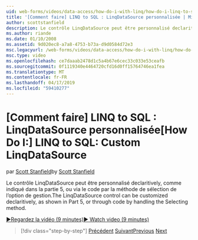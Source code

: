 ```yaml
---
uid: web-forms/videos/data-access/how-do-i-with-linq/how-do-i-linq-to-sql-custom-linqdatasource
title: '[Comment faire] LINQ to SQL : LinqDataSource personnalisée | Microsoft Docs'
author: scottstanfield
description: Le contrôle LinqDataSource peut être personnalisé declaritively, comme indiqué dans la partie 5, ou via le code par la méthode de sélection de l’option de gestion.
ms.author: riande
ms.date: 01/10/2008
ms.assetid: 9d020ec8-a7a8-4753-b73a-d9d0584d72e3
msc.legacyurl: /web-forms/videos/data-access/how-do-i-with-linq/how-do-i-linq-to-sql-custom-linqdatasource
msc.type: video
ms.openlocfilehash: ce7daaab2478d1c5a4b67e6cec33c033e53ceafb
ms.sourcegitcommit: 0f1119340e4464720cfd16d0ff15764746ea1fea
ms.translationtype: MT
ms.contentlocale: fr-FR
ms.lasthandoff: 04/17/2019
ms.locfileid: "59410277"
---
```

# <a name="how-do-i-linq-to-sql-custom-linqdatasource"></a><span data-ttu-id="fb799-103">[Comment faire] LINQ to SQL : LinqDataSource personnalisée</span><span class="sxs-lookup"><span data-stu-id="fb799-103">[How Do I:] LINQ to SQL: Custom LinqDataSource</span></span>

<span data-ttu-id="fb799-104">par [Scott Stanfield](https://github.com/scottstanfield)</span><span class="sxs-lookup"><span data-stu-id="fb799-104">by [Scott Stanfield](https://github.com/scottstanfield)</span></span>

<span data-ttu-id="fb799-105">Le contrôle LinqDataSource peut être personnalisé declaritively, comme indiqué dans la partie 5, ou via le code par la méthode de sélection de l’option de gestion.</span><span class="sxs-lookup"><span data-stu-id="fb799-105">The LinqDataSource control can be customized declaritively, as shown in Part 5, or through code by handling the Selecting method.</span></span>

[<span data-ttu-id="fb799-106">&#9654;Regardez la vidéo (9 minutes)</span><span class="sxs-lookup"><span data-stu-id="fb799-106">&#9654; Watch video (9 minutes)</span></span>](https://channel9.msdn.com/Blogs/ASP-NET-Site-Videos/how-do-i-linq-to-sql-custom-linqdatasource)

> [!div class="step-by-step"]
> <span data-ttu-id="fb799-107">[Précédent](how-do-i-linq-to-sql-linqdatasource.md)
> [Suivant](how-do-i-linq-to-sql-using-stored-procedures.md)</span><span class="sxs-lookup"><span data-stu-id="fb799-107">[Previous](how-do-i-linq-to-sql-linqdatasource.md)
[Next](how-do-i-linq-to-sql-using-stored-procedures.md)</span></span>
